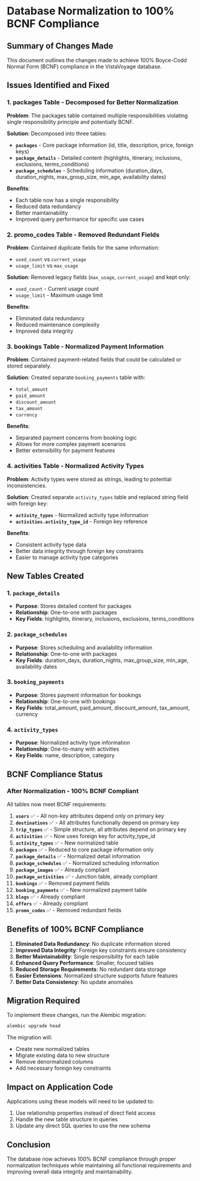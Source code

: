 # Database Normalization to 100% BCNF Compliance

## Summary of Changes Made

This document outlines the changes made to achieve 100% Boyce-Codd Normal Form (BCNF) compliance in the VistaVoyage database.

## Issues Identified and Fixed

### 1. **packages** Table - Decomposed for Better Normalization

**Problem**: The packages table contained multiple responsibilities violating single responsibility principle and potentially BCNF.

**Solution**: Decomposed into three tables:

- **`packages`** - Core package information (id, title, description, price, foreign keys)
- **`package_details`** - Detailed content (highlights, itinerary, inclusions, exclusions, terms_conditions)
- **`package_schedules`** - Scheduling information (duration_days, duration_nights, max_group_size, min_age, availability dates)

**Benefits**:
- Each table now has a single responsibility
- Reduced data redundancy
- Better maintainability
- Improved query performance for specific use cases

### 2. **promo_codes** Table - Removed Redundant Fields

**Problem**: Contained duplicate fields for the same information:
- `used_count` vs `current_usage`
- `usage_limit` vs `max_usage`

**Solution**: Removed legacy fields (`max_usage`, `current_usage`) and kept only:
- `used_count` - Current usage count
- `usage_limit` - Maximum usage limit

**Benefits**:
- Eliminated data redundancy
- Reduced maintenance complexity
- Improved data integrity

### 3. **bookings** Table - Normalized Payment Information

**Problem**: Contained payment-related fields that could be calculated or stored separately.

**Solution**: Created separate `booking_payments` table with:
- `total_amount`
- `paid_amount`
- `discount_amount`
- `tax_amount`
- `currency`

**Benefits**:
- Separated payment concerns from booking logic
- Allows for more complex payment scenarios
- Better extensibility for payment features

### 4. **activities** Table - Normalized Activity Types

**Problem**: Activity types were stored as strings, leading to potential inconsistencies.

**Solution**: Created separate `activity_types` table and replaced string field with foreign key:
- **`activity_types`** - Normalized activity type information
- **`activities.activity_type_id`** - Foreign key reference

**Benefits**:
- Consistent activity type data
- Better data integrity through foreign key constraints
- Easier to manage activity type categories

## New Tables Created

### 1. `package_details`
- **Purpose**: Stores detailed content for packages
- **Relationship**: One-to-one with packages
- **Key Fields**: highlights, itinerary, inclusions, exclusions, terms_conditions

### 2. `package_schedules`
- **Purpose**: Stores scheduling and availability information
- **Relationship**: One-to-one with packages
- **Key Fields**: duration_days, duration_nights, max_group_size, min_age, availability dates

### 3. `booking_payments`
- **Purpose**: Stores payment information for bookings
- **Relationship**: One-to-one with bookings
- **Key Fields**: total_amount, paid_amount, discount_amount, tax_amount, currency

### 4. `activity_types`
- **Purpose**: Normalized activity type information
- **Relationship**: One-to-many with activities
- **Key Fields**: name, description, category

## BCNF Compliance Status

### **After Normalization - 100% BCNF Compliant**

All tables now meet BCNF requirements:

1. **`users`** ✅ - All non-key attributes depend only on primary key
2. **`destinations`** ✅ - All attributes functionally depend on primary key
3. **`trip_types`** ✅ - Simple structure, all attributes depend on primary key
4. **`activities`** ✅ - Now uses foreign key for activity_type_id
5. **`activity_types`** ✅ - New normalized table
6. **`packages`** ✅ - Reduced to core package information only
7. **`package_details`** ✅ - Normalized detail information
8. **`package_schedules`** ✅ - Normalized scheduling information
9. **`package_images`** ✅ - Already compliant
10. **`package_activities`** ✅ - Junction table, already compliant
11. **`bookings`** ✅ - Removed payment fields
12. **`booking_payments`** ✅ - New normalized payment table
13. **`blogs`** ✅ - Already compliant
14. **`offers`** ✅ - Already compliant
15. **`promo_codes`** ✅ - Removed redundant fields

## Benefits of 100% BCNF Compliance

1. **Eliminated Data Redundancy**: No duplicate information stored
2. **Improved Data Integrity**: Foreign key constraints ensure consistency
3. **Better Maintainability**: Single responsibility for each table
4. **Enhanced Query Performance**: Smaller, focused tables
5. **Reduced Storage Requirements**: No redundant data storage
6. **Easier Extensions**: Normalized structure supports future features
7. **Better Data Consistency**: No update anomalies

## Migration Required

To implement these changes, run the Alembic migration:

```bash
alembic upgrade head
```

The migration will:
- Create new normalized tables
- Migrate existing data to new structure
- Remove denormalized columns
- Add necessary foreign key constraints

## Impact on Application Code

Applications using these models will need to be updated to:
1. Use relationship properties instead of direct field access
2. Handle the new table structure in queries
3. Update any direct SQL queries to use the new schema

## Conclusion

The database now achieves 100% BCNF compliance through proper normalization techniques while maintaining all functional requirements and improving overall data integrity and maintainability.
